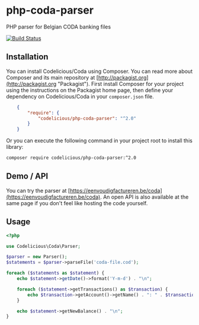 # php-coda-parser
PHP parser for Belgian CODA banking files

[![Build Status](https://secure.travis-ci.org/wimverstuyf/php-coda-parser.png?branch=master)](https://travis-ci.org/wimverstuyf/php-coda-parser)

## Installation

You can install Codelicious/Coda using Composer. You can read more about Composer and its main repository at
[http://packagist.org](http://packagist.org "Packagist"). First install Composer for your project using the instructions on the
Packagist home page, then define your dependency on Codelicious/Coda in your `composer.json` file.

```json
    {
        "require": {
            "codelicious/php-coda-parser": "^2.0"
        }
    }
```

Or you can execute the following command in your project root to install this library:

```sh
composer require codelicious/php-coda-parser:^2.0
```

## Demo / API

You can try the parser at [https://eenvoudigfactureren.be/coda](https://eenvoudigfactureren.be/coda). 
An open API is also available at the same page if you don't feel like hosting the code yourself.


## Usage

```php
<?php

use Codelicious\Coda\Parser;

$parser = new Parser();
$statements = $parser->parseFile('coda-file.cod');

foreach ($statements as $statement) {
    echo $statement->getDate()->format('Y-m-d') . "\n";

    foreach ($statement->getTransactions() as $transaction) {
        echo $transaction->getAccount()->getName() . ": " . $transaction->getAmount() . "\n";
    }

    echo $statement->getNewBalance() . "\n";
}
```
